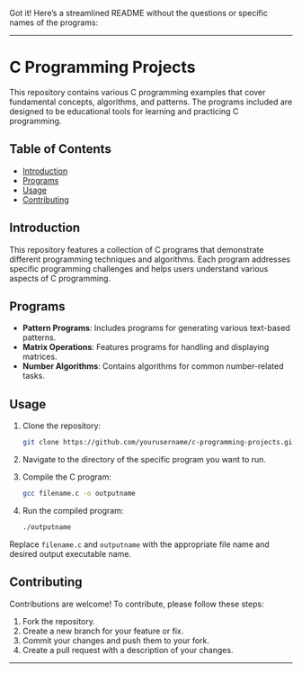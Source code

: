 Got it! Here’s a streamlined README without the questions or specific names of the programs:

---

# C Programming Projects

This repository contains various C programming examples that cover fundamental concepts, algorithms, and patterns. The programs included are designed to be educational tools for learning and practicing C programming.

## Table of Contents

- [Introduction](#introduction)
- [Programs](#programs)
- [Usage](#usage)
- [Contributing](#contributing)

## Introduction

This repository features a collection of C programs that demonstrate different programming techniques and algorithms. Each program addresses specific programming challenges and helps users understand various aspects of C programming.

## Programs

- **Pattern Programs**: Includes programs for generating various text-based patterns.
- **Matrix Operations**: Features programs for handling and displaying matrices.
- **Number Algorithms**: Contains algorithms for common number-related tasks.

## Usage

1. Clone the repository:
    ```bash
    git clone https://github.com/yourusername/c-programming-projects.git
    ```

2. Navigate to the directory of the specific program you want to run.

3. Compile the C program:
    ```bash
    gcc filename.c -o outputname
    ```

4. Run the compiled program:
    ```bash
    ./outputname
    ```

Replace `filename.c` and `outputname` with the appropriate file name and desired output executable name.

## Contributing

Contributions are welcome! To contribute, please follow these steps:

1. Fork the repository.
2. Create a new branch for your feature or fix.
3. Commit your changes and push them to your fork.
4. Create a pull request with a description of your changes.


---
